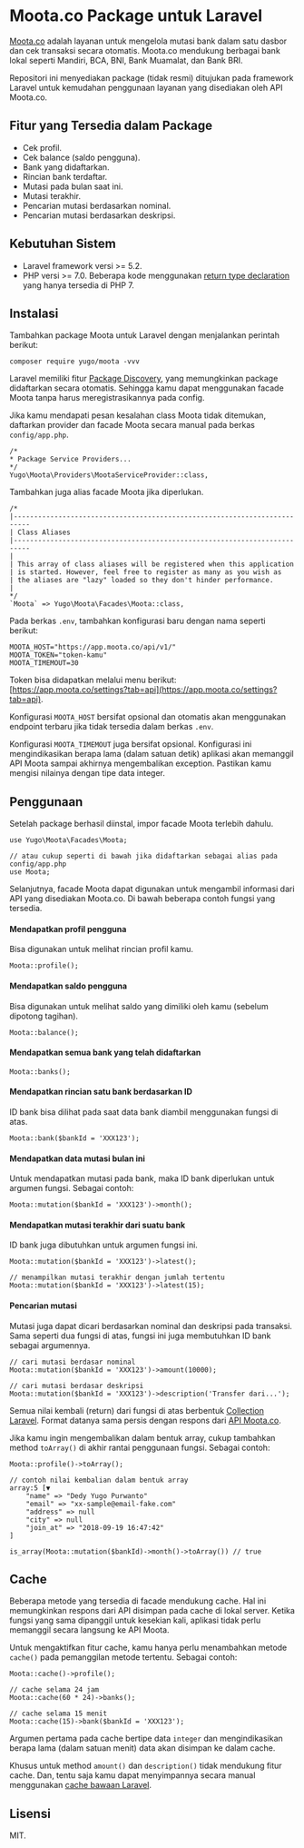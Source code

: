 
# Moota.co Package untuk Laravel
 
[Moota.co](https://moota.co) adalah layanan untuk mengelola mutasi bank dalam satu dasbor dan cek transaksi secara otomatis. Moota.co mendukung berbagai bank lokal seperti Mandiri, BCA, BNI, Bank Muamalat, dan Bank BRI.

Repositori ini menyediakan package (tidak resmi) ditujukan pada framework Laravel untuk kemudahan penggunaan layanan yang disediakan oleh API Moota.co.
 
## Fitur yang Tersedia dalam Package 

- Cek profil.
- Cek balance (saldo pengguna).
- Bank yang didaftarkan.
- Rincian bank terdaftar.
- Mutasi pada bulan saat ini.
- Mutasi terakhir.
- Pencarian mutasi berdasarkan nominal.
- Pencarian mutasi berdasarkan deskripsi.

## Kebutuhan Sistem

- Laravel framework versi >= 5.2.
- PHP versi >= 7.0. Beberapa kode menggunakan [return type declaration](http://php.net/manual/en/functions.returning-values.php#functions.returning-values.type-declaration) yang hanya tersedia di PHP 7.
 
## Instalasi

Tambahkan package Moota untuk Laravel dengan menjalankan perintah berikut:
  
```
composer require yugo/moota -vvv
```

Laravel memiliki fitur [Package Discovery](https://laravel.com/docs/5.7/packages#package-discovery), yang memungkinkan package didaftarkan secara otomatis. Sehingga kamu dapat menggunakan facade Moota tanpa harus meregistrasikannya pada config.

Jika kamu mendapati pesan kesalahan class Moota tidak ditemukan, daftarkan provider dan facade Moota secara manual pada berkas `config/app.php`.

```
/*
* Package Service Providers...
*/
Yugo\Moota\Providers\MootaServiceProvider::class,
```

Tambahkan juga alias facade Moota jika diperlukan.

```
/*
|--------------------------------------------------------------------------
| Class Aliases
|--------------------------------------------------------------------------
|
| This array of class aliases will be registered when this application
| is started. However, feel free to register as many as you wish as
| the aliases are "lazy" loaded so they don't hinder performance.
|
*/
`Moota` => Yugo\Moota\Facades\Moota::class,
```
 
Pada berkas `.env`, tambahkan konfigurasi baru dengan nama seperti berikut:  

```
MOOTA_HOST="https://app.moota.co/api/v1/"
MOOTA_TOKEN="token-kamu"
MOOTA_TIMEMOUT=30
```  

Token bisa didapatkan melalui menu berikut: [https://app.moota.co/settings?tab=api](https://app.moota.co/settings?tab=api).  

Konfigurasi `MOOTA_HOST` bersifat opsional dan otomatis akan menggunakan endpoint terbaru jika tidak tersedia dalam berkas `.env`.

Konfigurasi `MOOTA_TIMEMOUT` juga bersifat opsional. Konfigurasi ini mengindikasikan berapa lama (dalam satuan detik) aplikasi akan memanggil API Moota sampai akhirnya mengembalikan exception. Pastikan kamu mengisi nilainya dengan tipe data integer.

## Penggunaan  

Setelah package berhasil diinstal, impor facade Moota terlebih dahulu.  

```
use Yugo\Moota\Facades\Moota;

// atau cukup seperti di bawah jika didaftarkan sebagai alias pada config/app.php
use Moota;
```  

Selanjutnya, facade Moota dapat digunakan untuk mengambil informasi dari API yang disediakan Moota.co. Di bawah beberapa contoh fungsi yang tersedia.  

#### Mendapatkan profil pengguna

Bisa digunakan untuk melihat rincian profil kamu.

```
Moota::profile();
```  

#### Mendapatkan saldo pengguna

Bisa digunakan untuk melihat saldo yang dimiliki oleh kamu (sebelum dipotong tagihan).

```
Moota::balance();
```  

#### Mendapatkan semua bank yang telah didaftarkan

```
Moota::banks();
```  

#### Mendapatkan rincian satu bank berdasarkan ID
ID bank bisa dilihat pada saat data bank diambil menggunakan fungsi di atas.  

```
Moota::bank($bankId = 'XXX123');
```  

#### Mendapatkan data mutasi bulan ini

Untuk mendapatkan mutasi pada bank, maka ID bank diperlukan untuk argumen fungsi. Sebagai contoh:  

```
Moota::mutation($bankId = 'XXX123')->month();
```  

#### Mendapatkan mutasi terakhir dari suatu bank

ID bank juga dibutuhkan untuk argumen fungsi ini. 

```
Moota::mutation($bankId = 'XXX123')->latest();
  
// menampilkan mutasi terakhir dengan jumlah tertentu
Moota::mutation($bankId = 'XXX123')->latest(15);
```  

#### Pencarian mutasi

Mutasi juga dapat dicari berdasarkan nominal dan deskripsi pada transaksi. Sama seperti dua fungsi di atas, fungsi ini juga membutuhkan ID bank sebagai argumennya.  

```
// cari mutasi berdasar nominal
Moota::mutation($bankId = 'XXX123')->amount(10000);  

// cari mutasi berdasar deskripsi
Moota::mutation($bankId = 'XXX123')->description('Transfer dari...');
```  

Semua nilai kembali (return) dari fungsi di atas berbentuk [Collection Laravel](https://laravel.com/docs/5.7/collections). Format datanya sama persis dengan respons dari [API Moota.co](https://app.moota.co/developer/docs).

Jika kamu ingin mengembalikan dalam bentuk array, cukup tambahkan method `toArray()` di akhir rantai penggunaan fungsi. Sebagai contoh:  

```
Moota::profile()->toArray();  

// contoh nilai kembalian dalam bentuk array
array:5 [▼
    "name" => "Dedy Yugo Purwanto"
    "email" => "xx-sample@email-fake.com"
    "address" => null
    "city" => null
    "join_at" => "2018-09-19 16:47:42"
]

is_array(Moota::mutation($bankId)->month()->toArray()) // true
```

## Cache

Beberapa metode yang tersedia di facade mendukung cache. Hal ini memungkinkan respons dari API disimpan pada cache di lokal server. Ketika fungsi yang sama dipanggil untuk kesekian kali, aplikasi tidak perlu memanggil secara langsung ke API Moota.

Untuk mengaktifkan fitur cache, kamu hanya perlu menambahkan metode `cache()` pada pemanggilan metode tertentu. Sebagai contoh:

```
Moota::cache()->profile();

// cache selama 24 jam
Moota::cache(60 * 24)->banks();

// cache selama 15 menit
Moota::cache(15)->bank($bankId = 'XXX123');
```

Argumen pertama pada cache bertipe data `integer` dan mengindikasikan berapa lama (dalam satuan menit) data akan disimpan ke dalam cache.

Khusus untuk method `amount()` dan `description()` tidak mendukung fitur cache. Dan, tentu saja kamu dapat menyimpannya secara manual menggunakan [cache bawaan Laravel](https://laravel.com/docs/5.6/cache).
 
## Lisensi  

MIT.
